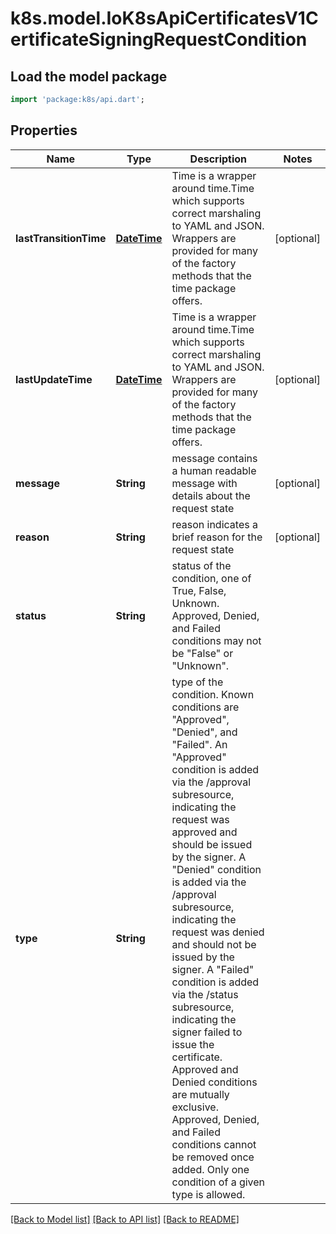 # k8s.model.IoK8sApiCertificatesV1CertificateSigningRequestCondition

## Load the model package
```dart
import 'package:k8s/api.dart';
```

## Properties
Name | Type | Description | Notes
------------ | ------------- | ------------- | -------------
**lastTransitionTime** | [**DateTime**](DateTime.md) | Time is a wrapper around time.Time which supports correct marshaling to YAML and JSON.  Wrappers are provided for many of the factory methods that the time package offers. | [optional] 
**lastUpdateTime** | [**DateTime**](DateTime.md) | Time is a wrapper around time.Time which supports correct marshaling to YAML and JSON.  Wrappers are provided for many of the factory methods that the time package offers. | [optional] 
**message** | **String** | message contains a human readable message with details about the request state | [optional] 
**reason** | **String** | reason indicates a brief reason for the request state | [optional] 
**status** | **String** | status of the condition, one of True, False, Unknown. Approved, Denied, and Failed conditions may not be \"False\" or \"Unknown\". | 
**type** | **String** | type of the condition. Known conditions are \"Approved\", \"Denied\", and \"Failed\".  An \"Approved\" condition is added via the /approval subresource, indicating the request was approved and should be issued by the signer.  A \"Denied\" condition is added via the /approval subresource, indicating the request was denied and should not be issued by the signer.  A \"Failed\" condition is added via the /status subresource, indicating the signer failed to issue the certificate.  Approved and Denied conditions are mutually exclusive. Approved, Denied, and Failed conditions cannot be removed once added.  Only one condition of a given type is allowed. | 

[[Back to Model list]](../README.md#documentation-for-models) [[Back to API list]](../README.md#documentation-for-api-endpoints) [[Back to README]](../README.md)


